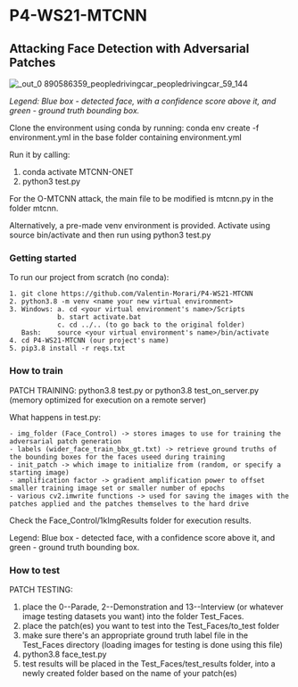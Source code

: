 # P4-WS21-MTCNN

## Attacking Face Detection with Adversarial Patches

![_out_0 890586359_peopledrivingcar_peopledrivingcar_59_144](https://user-images.githubusercontent.com/35852035/161250277-c0aa3d4a-c017-4d22-ab0b-801693956343.jpg)

_Legend: Blue box - detected face, with a confidence score above it, and green - ground truth bounding box._

Clone the environment using conda by running: conda env create -f environment.yml in the base folder containing environment.yml

Run it by calling:
  1. conda activate MTCNN-ONET
  2. python3 test.py
  
For the O-MTCNN attack, the main file to be modified is mtcnn.py in the folder mtcnn. 

Alternatively, a pre-made venv environment is provided. Activate using source bin/activate and then run using python3 test.py

### Getting started

To run our project from scratch (no conda):

    1. git clone https://github.com/Valentin-Morari/P4-WS21-MTCNN
    2. python3.8 -m venv <name your new virtual environment>
    3. Windows: a. cd <your virtual environment's name>/Scripts
                b. start activate.bat
                c. cd ../.. (to go back to the original folder)
       Bash:    source <your virtual environment's name>/bin/activate
    4. cd P4-WS21-MTCNN (our project's name)
    5. pip3.8 install -r reqs.txt
  
### How to train 
  
PATCH TRAINING:
  python3.8 test.py
  or
  python3.8 test_on_server.py (memory optimized for execution on a remote server)

  What happens in test.py:
  
    - img_folder (Face_Control) -> stores images to use for training the adversarial patch generation
    - labels (wider_face_train_bbx_gt.txt) -> retrieve ground truths of the bounding boxes for the faces useed during training
    - init_patch -> which image to initialize from (random, or specify a starting image)
    - amplification factor -> gradient amplification power to offset smaller training image set or smaller number of epochs
    - various cv2.imwrite functions -> used for saving the images with the patches applied and the patches themselves to the hard drive

  Check the Face_Control/1kImgResults folder for execution results. 
  
  Legend: Blue box - detected face, with a confidence score above it, and green - ground truth bounding box.

### How to test 
  
PATCH TESTING:

  1. place the 0--Parade, 2--Demonstration and 13--Interview (or whatever image testing datasets you want) into the folder Test_Faces.
  2. place the patch(es) you want to test into the Test_Faces/to_test folder
  2. make sure there's an appropriate ground truth label file in the Test_Faces directory (loading images for testing is done using this file)
  3. python3.8 face_test.py
  4. test results will be placed in the Test_Faces/test_results folder, into a newly created folder based on the name of your patch(es)


  
    
